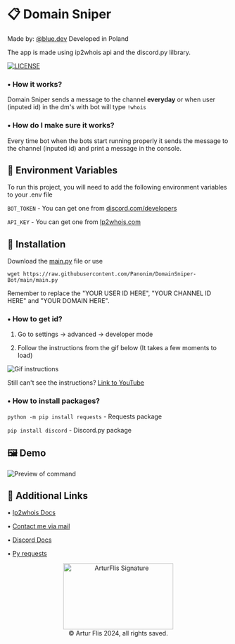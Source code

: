 
# 📋 Domain Sniper
Made by: [@blue.dev](https://bluee.dev/)
Developed in Poland

The app is made using ip2whois api and the discord.py lilbrary.

[![LICENSE](https://img.shields.io/badge/LICENSE-GNU-blue?style=flat-square&link=https://github.com/Panonim/DomainSniper-Bot/blob/main/LICENSE)](https://github.com/Panonim/DomainSniper-Bot?tab=GPL-3.0-1-ov-file)

### • How it works? 
Domain Sniper sends a message to the channel __everyday__ or when user (inputed id) in the dm's with bot will type `!whois`

### • How do I make sure it works?
Every time bot when the bots start running properly it sends the message to the channel (inputed id) and print a message in the console.

## 🔰 Environment Variables

To run this project, you will need to add the following environment variables to your .env file

`BOT_TOKEN` - You can get one from [discord.com/developers](https://discord.com/developers/applications)

`API_KEY` - You can get one from [Ip2whois.com](https://ip2whois.com/)


## 🔨 Installation

Download the [main.py](https://github.com/Panonim/DomainSniper-Bot/blob/main/main.py) file 
or use

```wget https://raw.githubusercontent.com/Panonim/DomainSniper-Bot/main/main.py```

Remember to replace the "YOUR USER ID HERE", "YOUR CHANNEL ID HERE" and "YOUR DOMAIN HERE".

### • How to get id?
1. Go to settings -> advanced -> developer mode

2. Follow the instructions from the gif below (It takes a few moments to load)

![Gif instructions](https://github.com/Panonim/DomainSniper-Bot/blob/main/rdm.gif)

Still can't see the instructions?
[Link to YouTube](https://youtu.be/Svnp-1Qd2Cg)
### • How to install packages?

`python -m pip install requests` - Requests package

`pip install discord` - Discord.py package
## 🖼 Demo

![Preview of command](https://i.postimg.cc/gc8yqtSh/3453454345-removebg-preview.png)

## 🔗 Additional Links
• [Ip2whois Docs](https://ip2whois.com/developers-api)

• [Contact me via mail](mailto:office@bluee.dev)

• [Discord Docs](https://discord.com/developers/docs/intro)

• [Py requests](https://pypi.org/project/requests/)


<div align="center"><img src="https://bluee.dev/assets/Signature.svg/" height=150px width=250px alt="ArturFlis Signature"/></div>
<div align="center">&copy; Artur Flis 2024, all rights saved.</div>

